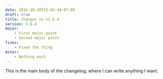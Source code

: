 ```yaml
---
date: 2016-10-28T23:02:44-07:00
draft: true
title: Changes in v3.6.4
version: 3.6.4
major:
    - First major point
    - Second major point
fixes: 
    - Fixed the thing
minor:
    - Nothing much
---
```


This is the main body of the changelog, where I can write anything I want.
